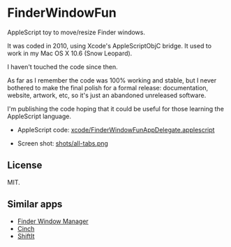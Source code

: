# FinderWindowFun

AppleScript toy to move/resize Finder windows.

It was coded in 2010, using Xcode's AppleScriptObjC bridge. It used to work in my Mac OS X 10.6 (Snow Leopard).

I haven't touched the code since then.

As far as I remember the code was 100% working and stable, but I never bothered to make the final polish for a formal release: documentation, website, artwork, etc, so it's just an abandoned unreleased software.

I'm publishing the code hoping that it could be useful for those learning the AppleScript language.

- AppleScript code: [xcode/FinderWindowFunAppDelegate.applescript](https://github.com/aureliojargas/finder-window-fun/blob/master/xcode/FinderWindowFunAppDelegate.applescript)

- Screen shot: [shots/all-tabs.png](https://raw.github.com/aureliojargas/finder-window-fun/master/shots/all-tabs.png)


## License

MIT.


## Similar apps

- [Finder Window Manager](http://www.jonn8.com/fwm/)
- [Cinch](http://www.irradiatedsoftware.com/cinch/)
- [ShiftIt](https://github.com/fikovnik/ShiftIt)
